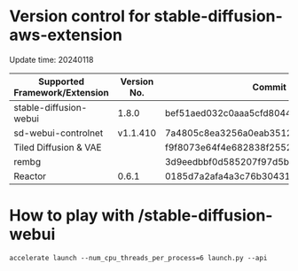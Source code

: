 # Version control for stable-diffusion-aws-extension

Update time: 20240118

| Supported Framework/Extension | Version No.| Commit ID |
| --------------------- | --------- |  --------- |
| stable-diffusion-webui|1.8.0|bef51aed032c0aaa5cfd80445bc4cf0d85b408b5|
| sd-webui-controlnet | v1.1.410|7a4805c8ea3256a0eab3512280bd4f84ca0c8182|
| Tiled Diffusion & VAE | |f9f8073e64f4e682838f255215039ba7884553bf|
| rembg | |3d9eedbbf0d585207f97d5b21e42f32c0042df70|
| Reactor | 0.6.1|0185d7a2afa4a3c76b304314233a1cafd1cf4842|

# How to play with /stable-diffusion-webui

```
accelerate launch --num_cpu_threads_per_process=6 launch.py --api

```
